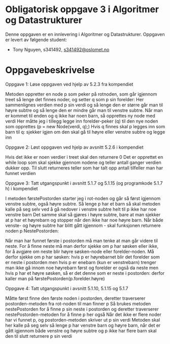 # Obligatorisk oppgave 3 i Algoritmer og Datastrukturer

Denne oppgaven er en innlevering i Algoritmer og Datastrukturer. 
Oppgaven er levert av følgende student:
* Tony Nguyen, s341492, s341492@oslomet.no


# Oppgavebeskrivelse

Oppgave 1: Løse oppgaven ved hjelp av 5.2.3 fra kompendiet

Metoden oppretter en node p som peker på rotnoden, som går igjennom treet så lenge det finnes noder, og setter q som p sin forelder:
Her sammenlignes verdien med p sin verdi og så lenge den er større går man til høyre subtre og så lenge den er mindre går man til venstre subtre.
Når man er kommet til enden og q ikke har noen barn, så opprettes ny node med verdi
Her måtte jeg i tillegg legge inn forelder-peker (q) til den nye noden som opprettes (p = new Node(verdi, q);)
Hvis q finnes skal p legges inn som barn til q: sjekker igjen om den skal gå til høyre eller venstre subtre og legge inn

Oppgave 2: Løst oppgaven ved hjelp av avsnitt 5.2.6 i kompendiet

Hvis det ikke er noen verdier i treet skal den returnere 0
Det er opprettet en while loop som skal sjekke gjennom nodene og teller antall ganger verdien dukker opp.
Til slutt returneres teller som har talt opp antall tilfeller man har funnet verdien

Oppgave 3: Tatt utgangspunkt i avsnitt 5.1.7 og 5.1.15 (og programkode 5.1.7 h) i kompendiet

I metoden førstePostorden starter jeg i rot-noden og går så først igjennom venstre subtre, også høyre subtre.
Så lenge p har et barn så skal metoden kalle på seg selv ved å gå nedover i venstre subtre helt til p ikke har noe venstre barn
Det samme skal så gjøres i høyre subtre, bare at man sjekker at p har et høyrebarn og stopper når den ikke har noe høyre barn.
Når både venste- og høyre subtre har blitt gått igjennom - skal funksjonen returnere noden p
NestePostorden:

Når man har funnet første i postorden må man tenke at man går videre til neste. For å finne neste må man derfor sjekke om p har søsken eller ikke, for å avgjøre om neste blir høyre søsken-node eller forelder-noden.
Må derfor sjekke om p har søsken:
hvis p er høyrebarnet blir det forelder som er neste i postorden
men hvis p er enebarn (kun er venstrebarn) trenger man ikke gå innom noe høyrebarn først og forelder er også da neste
men hvis p har et høyre søsken, så er det denne som er neste i postorden: derfor kaller man på førstePostorden(p.forelder.høyre)

Oppgave 4: Tatt utgangspunkt i avsnitt 5.1.10, 5.1.15 og 5.1.7 

Måtte først finne den første noden i postorden, deretter traverserer postorden-metoden fra rot-noden til man finner p
Så brukes metoden nestePostorden for å finne p sin neste i postorden og deretter traverserer nestePostorden-metoden for å finne p her også
Når det ikke er flere noder har vi funnet p, og postorden-metoden skriver ut p sin verdi
Metoden skal her kalle på seg selv så lenge p har venstre barn og høyre barn, når det er gått igjennom både venstre og høyre subtre og p ikke har flere barn skal den til slutt returnere p sin verdi
